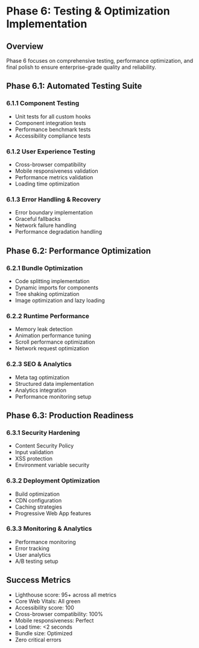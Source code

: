 # Phase 6: Testing & Optimization Implementation

## Overview
Phase 6 focuses on comprehensive testing, performance optimization, and final polish to ensure enterprise-grade quality and reliability.

## Phase 6.1: Automated Testing Suite

### 6.1.1 Component Testing
- Unit tests for all custom hooks
- Component integration tests
- Performance benchmark tests
- Accessibility compliance tests

### 6.1.2 User Experience Testing
- Cross-browser compatibility
- Mobile responsiveness validation
- Performance metrics validation
- Loading time optimization

### 6.1.3 Error Handling & Recovery
- Error boundary implementation
- Graceful fallbacks
- Network failure handling
- Performance degradation handling

## Phase 6.2: Performance Optimization

### 6.2.1 Bundle Optimization
- Code splitting implementation
- Dynamic imports for components
- Tree shaking optimization
- Image optimization and lazy loading

### 6.2.2 Runtime Performance
- Memory leak detection
- Animation performance tuning
- Scroll performance optimization
- Network request optimization

### 6.2.3 SEO & Analytics
- Meta tag optimization
- Structured data implementation
- Analytics integration
- Performance monitoring setup

## Phase 6.3: Production Readiness

### 6.3.1 Security Hardening
- Content Security Policy
- Input validation
- XSS protection
- Environment variable security

### 6.3.2 Deployment Optimization
- Build optimization
- CDN configuration
- Caching strategies
- Progressive Web App features

### 6.3.3 Monitoring & Analytics
- Performance monitoring
- Error tracking
- User analytics
- A/B testing setup

## Success Metrics
- Lighthouse score: 95+ across all metrics
- Core Web Vitals: All green
- Accessibility score: 100
- Cross-browser compatibility: 100%
- Mobile responsiveness: Perfect
- Load time: <2 seconds
- Bundle size: Optimized
- Zero critical errors
